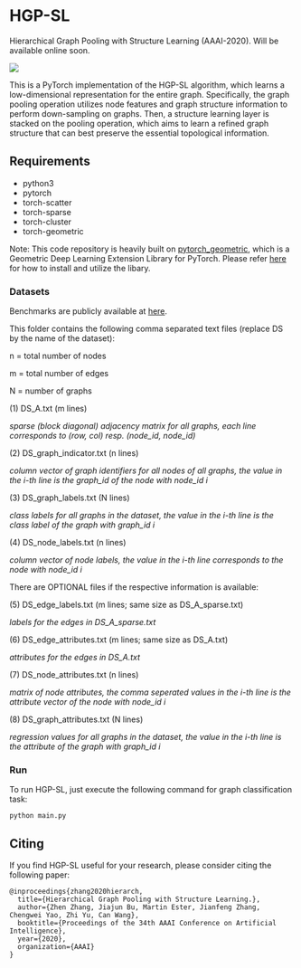 # HGP-SL
Hierarchical Graph Pooling with Structure Learning (AAAI-2020). Will be available online soon.

![](https://github.com/cszhangzhen/HGP-SL/blob/master/fig/model.png)

This is a PyTorch implementation of the HGP-SL algorithm, which learns a low-dimensional representation for the entire graph. Specifically, the graph pooling operation utilizes node features and graph structure information to perform down-sampling on graphs. Then, a structure learning layer is stacked on the pooling operation, which aims to learn a refined graph structure that can best preserve the essential topological information.


## Requirements
* python3
* pytorch
* torch-scatter
* torch-sparse
* torch-cluster
* torch-geometric

Note:
This code repository is heavily built on [pytorch_geometric](https://github.com/rusty1s/pytorch_geometric), which is a Geometric Deep Learning Extension Library for PyTorch. Please refer [here](https://pytorch-geometric.readthedocs.io/en/latest/) for how to install and utilize the libary.

### Datasets
Benchmarks are publicly available at [here](https://ls11-www.cs.tu-dortmund.de/staff/morris/graphkerneldatasets).

This folder contains the following comma separated text files (replace DS by the name of the dataset):

n = total number of nodes

m = total number of edges

N = number of graphs

(1) DS_A.txt (m lines) 

*sparse (block diagonal) adjacency matrix for all graphs, each line corresponds to (row, col) resp. (node_id, node_id)*

(2) DS_graph_indicator.txt (n lines)

*column vector of graph identifiers for all nodes of all graphs, the value in the i-th line is the graph_id of the node with node_id i*

(3) DS_graph_labels.txt (N lines) 

*class labels for all graphs in the dataset, the value in the i-th line is the class label of the graph with graph_id i*

(4) DS_node_labels.txt (n lines)

*column vector of node labels, the value in the i-th line corresponds to the node with node_id i*

There are OPTIONAL files if the respective information is available:

(5) DS_edge_labels.txt (m lines; same size as DS_A_sparse.txt)

*labels for the edges in DS_A_sparse.txt* 

(6) DS_edge_attributes.txt (m lines; same size as DS_A.txt)

*attributes for the edges in DS_A.txt* 

(7) DS_node_attributes.txt (n lines) 

*matrix of node attributes, the comma seperated values in the i-th line is the attribute vector of the node with node_id i*

(8) DS_graph_attributes.txt (N lines) 

*regression values for all graphs in the dataset, the value in the i-th line is the attribute of the graph with graph_id i*


### Run
To run HGP-SL, just execute the following command for graph classification task:
```
python main.py
```

## Citing
If you find HGP-SL useful for your research, please consider citing the following paper:
```
@inproceedings{zhang2020hierarch,
  title={Hierarchical Graph Pooling with Structure Learning.},
  author={Zhen Zhang, Jiajun Bu, Martin Ester, Jianfeng Zhang, Chengwei Yao, Zhi Yu, Can Wang},
  booktitle={Proceedings of the 34th AAAI Conference on Artificial Intelligence},
  year={2020},
  organization={AAAI}
}
``` 
